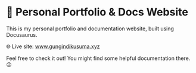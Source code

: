 # 🚀 Personal Portfolio & Docs Website

This is my personal portfolio and documentation website, built using Docusaurus.

🌐 Live site: www.gungindikusuma.xyz

Feel free to check it out! You might find some helpful documentation there.😉